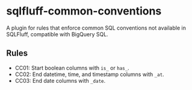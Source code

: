 # sqlfluff-common-conventions

A plugin for rules that enforce common SQL conventions not available in SQLFluff, compatible with BigQuery SQL.

## Rules

- CC01: Start boolean columns with `is_` or `has_`.
- CC02: End datetime, time, and timestamp columns with `_at`.
- CC03: End date columns with `_date`.